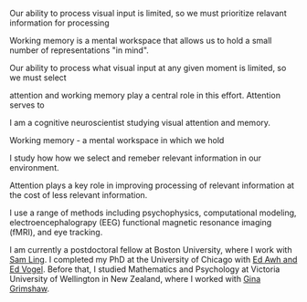 Our ability to process visual input is limited, so we must prioritize relavant information for processing

Working memory is a mental workspace that allows us to hold a small number of representations "in mind". 

Our ability to process what visual input at any given moment is limited, so we must select

attention and working memory play a central role in this effort. Attention serves to 



I am a cognitive neuroscientist studying visual attention and memory. 

Working memory - a mental workspace in which we hold 

I study how how we select and remeber relevant information in our environment. 

Attention plays a key role in improving processing of relevant information at the cost of less relevant information.

I use a range of methods including psychophysics, computational modeling, electroencephalograpy (EEG) functional magnetic resonance imaging (fMRI), and eye tracking.

I am currently a postdoctoral fellow at Boston University, where I work with [Sam Ling](<https://sites.bu.edu/vision/>). I completed my PhD at the University of Chicago with [Ed Awh and Ed Vogel](<https://awhvogellab.com/>). Before that, I studied Mathematics and Psychology at Victoria University of Wellington in New Zealand, where I worked with [Gina Grimshaw](<https://canlabvuw.wordpress.com/>). 